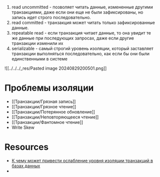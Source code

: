 1. read uncommitted - позволяет читать данные, измененные другими транзакциями, даже если они еще не были зафиксированы, но запись идет строго последовательно.
2. read committed - транзакция может читать только зафиксированные данные.
3. repeatable read - если транзакция читает данные, то она увидит те же данные при последующих запросах, даже если другие транзакции изменили их
4. serializable - самый строгий уровень изоляции, который заставляет транзакции выполняться последовательно, как если бы они были единственными в системе

![[../../../_res/Pasted image 20240829200501.png]]


# Проблемы изоляции

- [[Транзакции/Грязная запись]]
- [[Транзакции/Грязное чтение]]
- [[Транзакции/Потерянное обновление]]
- [[Транзакции/Неповторяющееся чтение]]
- [[Транзакции/Фантомное чтение]]
- Write Skew

# Resources

- [К чему может привести ослабление уровня изоляции транзакций в базах данных](https://habr.com/ru/companies/otus/articles/501294/)
- 